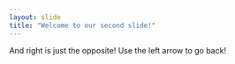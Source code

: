 ```yaml
---
layout: slide
title: "Welcome to our second slide!"
---
```

And right is just the opposite!
Use the left arrow to go back!
